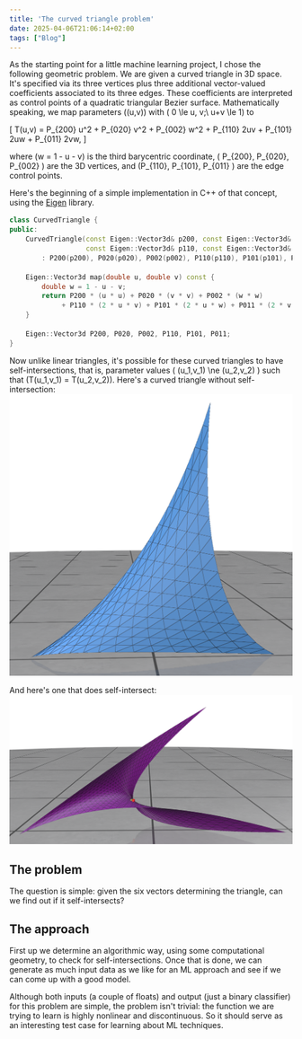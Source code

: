 ```yaml
---
title: 'The curved triangle problem'
date: 2025-04-06T21:06:14+02:00
tags: ["Blog"]
---
```


As the starting point for a little machine learning project, I chose the following geometric problem.
We are given a curved triangle in 3D space.
It's specified via its three vertices plus three additional vector-valued coefficients associated to its three edges.
These coefficients are interpreted as control points of a quadratic triangular Bezier surface.
Mathematically speaking, we map parameters \((u,v)\) with \( 0 \le u, v;\ u+v \le 1\) to

\[
T(u,v) = P_{200} u^2 + P_{020} v^2 + P_{002} w^2 + P_{110} 2uv + P_{101} 2uw + P_{011} 2vw,
\]

where \(w = 1 - u - v\) is the third barycentric coordinate,
\( P_{200}, P_{020}, P_{002} \) are the 3D vertices,
and \(P_{110}, P_{101}, P_{011} \) are the edge control points.


Here's the beginning of a simple implementation in C++ of that concept, using the [Eigen](https://eigen.tuxfamily.org/index.php?title=Main_Page) library.

```c++
class CurvedTriangle {
public:
    CurvedTriangle(const Eigen::Vector3d& p200, const Eigen::Vector3d& p020, const Eigen::Vector3d& p002,
                   const Eigen::Vector3d& p110, const Eigen::Vector3d& p101, const Eigen::Vector3d& p011)
        : P200(p200), P020(p020), P002(p002), P110(p110), P101(p101), P011(p011) {}

    Eigen::Vector3d map(double u, double v) const {
        double w = 1 - u - v;
        return P200 * (u * u) + P020 * (v * v) + P002 * (w * w)
             + P110 * (2 * u * v) + P101 * (2 * u * w) + P011 * (2 * v * w);
    }
	
    Eigen::Vector3d P200, P020, P002, P110, P101, P011;
}
```

Now unlike linear triangles, it's possible for these curved triangles to have self-intersections, that is,
parameter values \( (u_1,v_1) \ne (u_2,v_2) \) such that \(T(u_1,v_1) = T(u_2,v_2)\).
Here's a curved triangle without self-intersection:
![Triangle without self-intersection](nointersect.png)

And here's one that does self-intersect:
![Triangle with self-intersection](intersect.png)

## The problem

The question is simple: given the six vectors determining the triangle, can we find out if it self-intersects?

## The approach

First up we determine an algorithmic way, using some computational geometry, to check for self-intersections. Once that is done, we can generate as
much input data as we like for an ML approach and see if we can come up with a good model.

Although both inputs (a couple of floats) and output (just a binary classifier) for this problem are simple,
the problem isn't trivial: the function we are trying to learn is highly nonlinear and discontinuous.
So it should serve as an interesting test case for learning about ML techniques.

